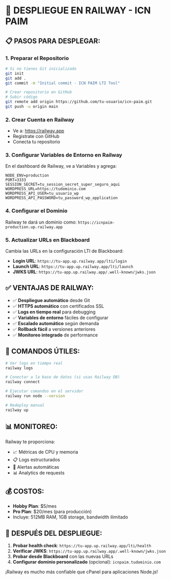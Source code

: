 # 🚀 DESPLIEGUE EN RAILWAY - ICN PAIM

## 📋 PASOS PARA DESPLEGAR:

### 1. **Preparar el Repositorio**
```bash
# Si no tienes Git inicializado
git init
git add .
git commit -m "Initial commit - ICN PAIM LTI Tool"

# Crear repositorio en GitHub
# Subir código
git remote add origin https://github.com/tu-usuario/icn-paim.git
git push -u origin main
```

### 2. **Crear Cuenta en Railway**
- Ve a: https://railway.app
- Regístrate con GitHub
- Conecta tu repositorio

### 3. **Configurar Variables de Entorno en Railway**
En el dashboard de Railway, ve a Variables y agrega:

```env
NODE_ENV=production
PORT=3333
SESSION_SECRET=tu_session_secret_super_seguro_aqui
WORDPRESS_URL=https://tudominio.com
WORDPRESS_API_USER=tu_usuario_wp
WORDPRESS_API_PASSWORD=tu_password_wp_application
```

### 4. **Configurar el Dominio**
Railway te dará un dominio como: `https://icnpaim-production.up.railway.app`

### 5. **Actualizar URLs en Blackboard**
Cambia las URLs en la configuración LTI de Blackboard:

- **Login URL**: `https://tu-app.up.railway.app/lti/login`
- **Launch URL**: `https://tu-app.up.railway.app/lti/launch`  
- **JWKS URL**: `https://tu-app.up.railway.app/.well-known/jwks.json`

## ✅ **VENTAJAS DE RAILWAY:**

- ✅ **Despliegue automático** desde Git
- ✅ **HTTPS automático** con certificados SSL
- ✅ **Logs en tiempo real** para debugging
- ✅ **Variables de entorno** fáciles de configurar
- ✅ **Escalado automático** según demanda
- ✅ **Rollback fácil** a versiones anteriores
- ✅ **Monitoreo integrado** de performance

## 🔧 **COMANDOS ÚTILES:**

```bash
# Ver logs en tiempo real
railway logs

# Conectar a la base de datos (si usas Railway DB)
railway connect

# Ejecutar comandos en el servidor
railway run node --version

# Redeploy manual
railway up
```

## 📊 **MONITOREO:**

Railway te proporciona:
- 📈 Métricas de CPU y memoria
- 📋 Logs estructurados
- 🚨 Alertas automáticas
- 📊 Analytics de requests

## 💰 **COSTOS:**

- **Hobby Plan**: $5/mes
- **Pro Plan**: $20/mes (para producción)
- Incluye: 512MB RAM, 1GB storage, bandwidth ilimitado

## 🎯 **DESPUÉS DEL DESPLIEGUE:**

1. **Probar health check**: `https://tu-app.up.railway.app/lti/health`
2. **Verificar JWKS**: `https://tu-app.up.railway.app/.well-known/jwks.json`
3. **Probar desde Blackboard** con las nuevas URLs
4. **Configurar dominio personalizado** (opcional): `icnpaim.tudominio.com`

¡Railway es mucho más confiable que cPanel para aplicaciones Node.js!